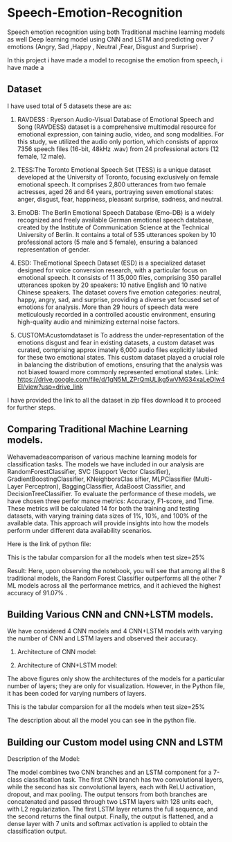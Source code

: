 # Speech-Emotion-Recognition
Speech emotion recognition using both Traditional machine learning models as well Deep learning model using CNN and LSTM and predicting over 7 emotions (Angry, Sad ,Happy , Neutral ,Fear, Disgust and Surprise) .


In this project i have made a model to recognise the emotion from speech, i have made a 
## Dataset
I have used total of 5 datasets these are as:

1.  RAVDESS : Ryerson Audio-Visual Database of Emotional Speech and Song (RAVDESS)
 dataset is a comprehensive multimodal resource for emotional expression, con
taining audio, video, and song modalities. For this study, we utilized the audio
only portion, which consists of approx 7356 speech files (16-bit, 48kHz .wav)
 from 24 professional actors (12 female, 12 male). 

2. TESS:The Toronto Emotional Speech Set (TESS) is a unique dataset developed at
 the University of Toronto, focusing exclusively on female emotional speech. It
 comprises 2,800 utterances from two female actresses, aged 26 and 64 years,
 portraying seven emotional states: anger, disgust, fear, happiness, pleasant
 surprise, sadness, and neutral.

3. EmoDB: The Berlin Emotional Speech Database (Emo-DB) is a widely recognized and
 freely available German emotional speech database, created by the Institute of
 Communication Science at the Technical University of Berlin. It contains a
 total of 535 utterances spoken by 10 professional actors (5 male and 5 female),
 ensuring a balanced representation of gender.

4. ESD: TheEmotional Speech Dataset (ESD) is a specialized dataset designed for voice
 conversion research, with a particular focus on emotional speech. It consists of
 11
35,000 files, comprising 350 parallel utterances spoken by 20 speakers: 10 native
 English and 10 native Chinese speakers. The dataset covers five emotion categories: neutral, happy, angry, sad, and
 surprise, providing a diverse yet focused set of emotions for analysis. More
 than 29 hours of speech data were meticulously recorded in a controlled acoustic
 environment, ensuring high-quality audio and minimizing external noise factors.

5. CUSTOM:Acustomdataset is To address the under-representation of the emotions disgust
 and fear in existing datasets, a custom dataset was curated, comprising approx
imately 6,000 audio files explicitly labeled for these two emotional states. This
 custom dataset played a crucial role in balancing the distribution of emotions,
 ensuring that the analysis was not biased toward more commonly represented
 emotional states.
 Link: https://drive.google.com/file/d/1gN5M_ZPrQmULjkg5wVMG34xaLeDIw4EI/view?usp=drive_link

I have provided the link to all the dataset in zip files download it to proceed for further steps.


## Comparing Traditional Machine Learning models.

Wehavemadeacomparison of various machine learning models for classification
 tasks. The models we have included in our analysis are RandomForestClassifier,
 SVC (Support Vector Classifier), GradientBoostingClassifier, KNeighborsClas
sifier, MLPClassifier (Multi-Layer Perceptron), BaggingClassifier, AdaBoost
Classifier, and DecisionTreeClassifier.
 To evaluate the performance of these models, we have chosen three perfor
mance metrics: Accuracy, F1-score, and Time. These metrics will be calculated
 14
for both the training and testing datasets, with varying training data sizes of
 1%, 10%, and 100% of the available data. This approach will provide insights
 into how the models perform under different data availability scenarios.

Here is the link of python file:


This is the tabular comparsion for all the models when test size=25%

Result: Here, upon observing the notebook, you will see that among all the 8 traditional models, the Random Forest Classifier outperforms all the other 7 ML models across all the performance metrics, and it achieved the highest accuracy of 91.07% .

## Building Various CNN and CNN+LSTM models.

We have considered 4 CNN models and 4 CNN+LSTM models with varying the number of CNN and LSTM layers and observed their accuracy.
1. Architecture of CNN model:
   
2. Architecture of CNN+LSTM model:


The above figures only show the architectures of the models for a particular number of layers; they are only for visualization. However, in the Python file, it has been coded for varying numbers of layers.

This is the tabular comparsion for all the models when test size=25%

The description about all the model you can see in the python file.

## Building our Custom model using CNN and LSTM

Description of the Model: 


The model combines two CNN branches and an LSTM component for a 7-class classification task. The first CNN branch has two convolutional layers, while the second has six convolutional layers, each with ReLU activation, dropout, and max pooling. The output tensors from both branches are concatenated and passed through two LSTM layers with 128 units each, with L2 regularization. The first LSTM layer returns the full sequence, and the second returns the final output. Finally, the output is flattened, and a dense layer with 7 units and softmax activation is applied to obtain the classification output.









